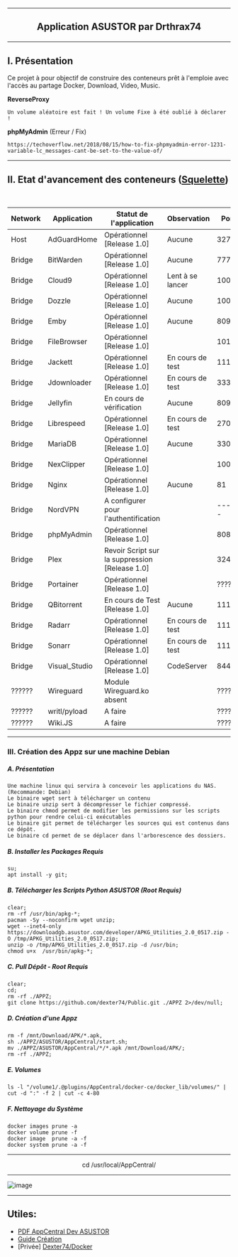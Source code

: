 ---------------------------------------------------------------------------------------------------------------------------------------------------------------------
## <p align='center'>Application ASUSTOR par Drthrax74</p>

---------------------------------------------------------------------------------------------------------------------------------------------------------------------

## I. Présentation
Ce projet à pour objectif de construire des conteneurs prêt à l'emploie avec l'accès au partage Docker, Download, Video, Music. 

**ReverseProxy**
```
Un volume aléatoire est fait ! Un volume Fixe à été oublié à déclarer !
```


**phpMyAdmin** (Erreur / Fix)
```
https://techoverflow.net/2018/08/15/how-to-fix-phpmyadmin-error-1231-variable-lc_messages-cant-be-set-to-the-value-of/
```

---------------------------------------------------------------------------------------------------------------------------------------------------------------------

## II. Etat d'avancement des conteneurs ([Squelette](https://github.com/dexter74/Public/blob/main/ASUSTOR/AppCentral/Squelette.md))

<br />

| Network  |  Application  | Statut de l'application        | Observation                           |  Port  |
| -------- | ------------- | ------------------------------ | ------------------------------------- | ------ |
|  Host    | AdGuardHome   | Opérationnel [Release 1.0]     | Aucune                                |  3272  |
|  Bridge  | BitWarden     | Opérationnel [Release 1.0]     | Aucune                                |  7777  |
|  Bridge  | Cloud9        | Opérationnel [Release 1.0]     | Lent à se lancer                      |  1000  |
|  Bridge  | Dozzle        | Opérationnel [Release 1.0]     | Aucune                                |  1005  |
|  Bridge  | Emby 	        | Opérationnel [Release 1.0]     | Aucune                                |  8096  |
|  Bridge  | FileBrowser   | Opérationnel [Release 1.0]     |                                       |  1010  |
|  Bridge  | Jackett       | Opérationnel [Release 1.0]     | En cours de test                      |  1111  |
|  Bridge  | Jdownloader   | Opérationnel [Release 1.0]     | En cours de test                      |  3333  |
|  Bridge  | Jellyfin      | En cours de vérification       | Aucune                                |  8097  |
|  Bridge  | Librespeed    | Opérationnel [Release 1.0]     | En cours de test                      |  27016 |
|  Bridge  | MariaDB       | Opérationnel [Release 1.0]     | Aucune                                |  3306  |
|  Bridge  | NexClipper    | Opérationnel [Release 1.0]     |                                       |  10051 |
|  Bridge  | Nginx         | Opérationnel [Release 1.0]     | Aucune                                |   81   |
|  Bridge  | NordVPN       | A configurer pour l'authentification |                                 | ------ |
|  Bridge  | phpMyAdmin    | Opérationnel [Release 1.0]     |                                       |  8081  |
|  Bridge  | Plex          | Revoir Script sur la suppression [Release 1.0] |                       |  32400 |
|  Bridge  | Portainer     | Opérationnel [Release 1.0]     |                                       | ?????? |
|  Bridge  | QBitorrent    | En cours de Test [Release 1.0] | Aucune                                |  1110  |
|  Bridge  | Radarr        | Opérationnel [Release 1.0]     | En cours de test                      |  1112  |
|  Bridge  | Sonarr        | Opérationnel [Release 1.0]     | En cours de test                      |  1113  |
|  Bridge  | Visual_Studio | Opérationnel [Release 1.0]     | CodeServer                            |  8443  |
|  ??????  | Wireguard     | Module Wireguard.ko absent     |                                       | ?????? |
|  ??????  | writl/pyload  | A faire                        |                                       | ?????? |
|  ??????  | Wiki.JS       | A faire                        |                                       | ?????? |

---------------------------------------------------------------------------------------------------------------------------------------------------------------------
### III. Création des Appz sur une machine Debian
##### A. Présentation
```
Une machine linux qui servira à concevoir les applications du NAS. (Recommande: Debian)
Le binaire wget sert à télécharger un contenu
Le binaire unzip sert à décompresser le fichier compressé.
Le binaire chmod permet de modifier les permissions sur les scripts python pour rendre celui-ci exécutables
Le binaire git permet de télécharger les sources qui est contenus dans ce dépôt.
Le binaire cd permet de se déplacer dans l'arborescence des dossiers.
```

##### B. Installer les Packages Requis
```
su;
apt install -y git;
```

##### B. Télécharger les Scripts Python ASUSTOR (Root Requis)
```console
clear;
rm -rf /usr/bin/apkg-*;
pacman -Sy --noconfirm wget unzip;
wget --inet4-only https://downloadgb.asustor.com/developer/APKG_Utilities_2.0_0517.zip -O /tmp/APKG_Utilities_2.0_0517.zip;
unzip -o /tmp/APKG_Utilities_2.0_0517.zip -d /usr/bin;
chmod u+x  /usr/bin/apkg-*;
```


##### C. Pull Dépôt - Root Requis 

```console
clear;
cd;
rm -rf ./APPZ;
git clone https://github.com/dexter74/Public.git ./APPZ 2>/dev/null;
```

##### D. Création d'une Appz
```
rm -f /mnt/Download/APK/*.apk,
sh ./APPZ/ASUSTOR/AppCentral/start.sh;
mv ./APPZ/ASUSTOR/AppCentral/*/*.apk /mnt/Download/APK/;
rm -rf ./APPZ;
```

##### E. Volumes
```
ls -l "/volume1/.@plugins/AppCentral/docker-ce/docker_lib/volumes/" | cut -d ":" -f 2 | cut -c 4-80
```

##### F. Nettoyage du Système
```
docker images prune -a
docker volume prune -f
docker image  prune -a -f
docker system prune -a -f
```

----------------------------------------------------------------------------------------------------------------------------------------------------------------------
<p align='center'> cd /usr/local/AppCentral/ </p>

----------------------------------------------------------------------------------------------------------------------------------------------------------------------
 ![image](https://user-images.githubusercontent.com/35907/193457835-68095cc1-2a77-458c-8b93-b9105c103d2f.png)


---------------------------------------------------------------------------------------------------------------------------------------------------------------------

Utiles:
 - 
 - [PDF AppCentral Dev ASUSTOR](https://downloadgb.asustor.com/developer/App_Central_Developer_Guide_4.1.0_20220622.pdf)
 - [Guide Création](https://amigotechnotes.wordpress.com/2014/05/06/how-to-create-an-apk-for-asustor-adm-to-distribute-your-lamp/) 
 - [Privée] [Dexter74/Docker](https://github.com/dexter74/Archives/tree/main/Docker/V1/2.Conteneurs)
